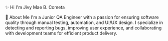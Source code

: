 ✨ Hi I'm Jivy Mae B. Cometa


🚀 About Me
 I'm a Junior QA Engineer with a passion for ensuring software quality through manual testing,
              automation, and UI/UX design. I specialize in detecting and reporting bugs, improving user 
              experience, and collaborating with development teams for efficient product delivery.

